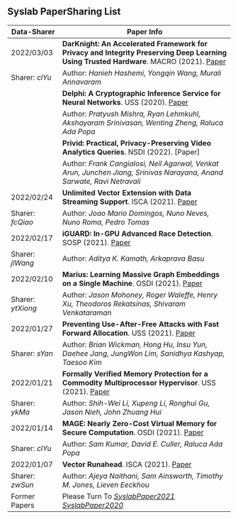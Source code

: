 ## Syslab PaperSharing List

<!-- 总结格式如下，包括1.论文名称，2.作者信息(全部作者信息)，3.会议(简称)及时间，4.论文连接(采用dblp提供的论文链接)，5.(论文slides 链接[可选])，6.论文分享时间，7.分享人(简写即可)-->

| Data-Sharer       | Paper Info                                                   |
| ----------------- | ------------------------------------------------------------ |
| 2022/03/03        | **DarKnight: An Accelerated Framework for Privacy and Integrity Preserving Deep Learning Using Trusted Hardware**. MACRO (2021). [Paper](https://dl.acm.org/doi/10.1145/3466752.3480112) |
| Sharer: *clYu*    | Author: *Hanieh Hashemi, Yongqin Wang, Murali Annavaram*     |
|                   | **Delphi: A Cryptographic Inference Service for Neural Networks**. USS (2020). [Paper](https://www.usenix.org/conference/usenixsecurity20/presentation/mishra) |
|                   | Author: *Pratyush Mishra, Ryan Lehmkuhl, Akshayaram Srinivasan, Wenting Zheng, Raluca Ada Popa* |
|                   | **Privid: Practical, Privacy-Preserving Video Analytics Queries**. NSDI (2022). [Paper] |
|                   | Author: *Frank Cangialosi, Neil Agarwal, Venkat Arun, Junchen Jiang, Srinivas Narayana, Anand Sarwate, Ravi Netravali* |
| 2022/02/24        | **Unlimited Vector Extension with Data Streaming Support**. ISCA (2021). [Paper](https://ieeexplore.ieee.org/document/9499750) |
| Sharer: *fcQiao*  | Author: *Joao Mario Domingos, Nuno Neves, Nuno Roma, Pedro Tomas* |
| 2022/02/17        | **iGUARD: In-GPU Advanced Race Detection**. SOSP (2021). [Paper](https://dl.acm.org/doi/10.1145/3477132.3483545) |
| Sharer: *jlWang*  | Author: *Aditya K. Kamath, Arkaprava Basu*                   |
| 2022/02/10        | **Marius: Learning Massive Graph Embeddings on a Single Machine**. OSDI (2021). [Paper](https://www.usenix.org/conference/osdi21/presentation/mohoney) |
| Sharer: *ytXiong* | Author: *Jason Mohoney, Roger Waleffe, Henry Xu, Theodoros Rekatsinas, Shivaram Venkataraman* |
| 2022/01/27        | **Preventing Use-After-Free Attacks with Fast Forward Allocation**. USS (2021). [Paper](https://www.usenix.org/conference/usenixsecurity21/presentation/wickman) |
| Sharer: *sYan*    | Author: *Brian Wickman, Hong Hu, Insu Yun, Daehee Jang, JungWon Lim, Sanidhya Kashyap, Taesoo Kim* |
| 2022/01/21        | **Formally Verified Memory Protection for a Commodity Multiprocessor Hypervisor**. USS (2021). [Paper](https://www.usenix.org/conference/usenixsecurity21/presentation/li-shih-wei) |
| Sharer: *ykMa*    | Author: *Shih-Wei Li, Xupeng Li, Ronghui Gu, Jason Nieh, John Zhuang Hui* |
| 2022/01/14        | **MAGE: Nearly Zero-Cost Virtual Memory for Secure Computation**. OSDI (2021). [Paper](https://www.usenix.org/conference/osdi21/presentation/kumar) |
| Sharer: *clYu*    | Author: *Sam Kumar, David E. Culler, Raluca Ada Popa*        |
| 2022/01/07        | **Vector Runahead**. ISCA (2021). [Paper](https://ieeexplore.ieee.org/document/9499866) |
| Sharer: *zwSun*   | Author: *Ajeya Naithani, Sam Ainsworth, Timothy M. Jones, Lieven Eeckhou* |
| Former Papers     | Please Turn To *[SyslabPaper2021](./SyslabPaper2021.md)* *[SyslabPaper2020](./SyslabPaper2020.md)* |

